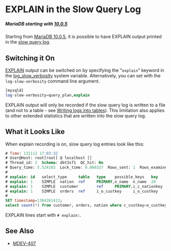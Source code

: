 # EXPLAIN in the Slow Query Log

##### MariaDB starting with [10.0.5](/kb/en/mariadb-1005-release-notes/)

Starting from [MariaDB 10.0.5](/kb/en/mariadb-1005-release-notes/), it is possible to have EXPLAIN output printed in the [slow query log](/mariadb-administration/server-monitoring-logs/slow-query-log/).

## Switching it On

[EXPLAIN](/sql-statements-structure/sql-statements/administrative-sql-statements/analyze-and-explain-statements/explain/) output can be switched on by specifying the "<code class="highlight fixed" style="white-space:pre-wrap">explain</code>" keyword in the [log_slow_verbosity](/kb/en/server-system-variables/#log_slow_verbosity) system variable. Alternatively, you can set with the <code class="highlight fixed" style="white-space:pre-wrap">log-slow-verbosity</code> command line argument.

```sql
[mysqld]
log-slow-verbosity=query_plan,explain
```

EXPLAIN output will only be recorded if the slow query log is written to a file (and not to a table - see [Writing logs into tables](/mariadb-administration/server-monitoring-logs/writing-logs-into-tables/)). This limitation also applies to other extended statistics that are written into the slow query log.

## What it Looks Like

When explain recording is on, slow query log entries look like this:

```sql
# Time: 131112 17:03:32
# User@Host: root[root] @ localhost []
# Thread_id: 2  Schema: dbt3sf1  QC_hit: No
# Query_time: 5.524103  Lock_time: 0.000337  Rows_sent: 1  Rows_examined: 65633
#
# explain: id   select_type     table   type    possible_keys   key     key_len ref     rows    Extra
# explain: 1    SIMPLE  nation  ref     PRIMARY,n_name  n_name  26      const   1       Using where; Using index
# explain: 1    SIMPLE  customer        ref     PRIMARY,i_c_nationkey   i_c_nationkey   5       dbt3sf1.nation.n_nationkey      3145    Using index
# explain: 1    SIMPLE  orders  ref     i_o_custkey     i_o_custkey     5       dbt3sf1.customer.c_custkey      7       Using index
#
SET timestamp=1384261412;
select count(*) from customer, orders, nation where c_custkey=o_custkey and c_nationkey=n_nationkey and n_name='GERMANY';
```

EXPLAIN lines start with <code class="fixed" style="white-space:pre-wrap"># explain:</code>.

## See Also

- [MDEV-407](https://jira.mariadb.org/browse/MDEV-407)